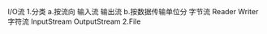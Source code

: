 I/O流
1.分类
    a.按流向
        输入流
        输出流
    b.按数据传输单位分
        字节流 Reader Writer
        字符流 InputStream OutputStream
2.File
```

```